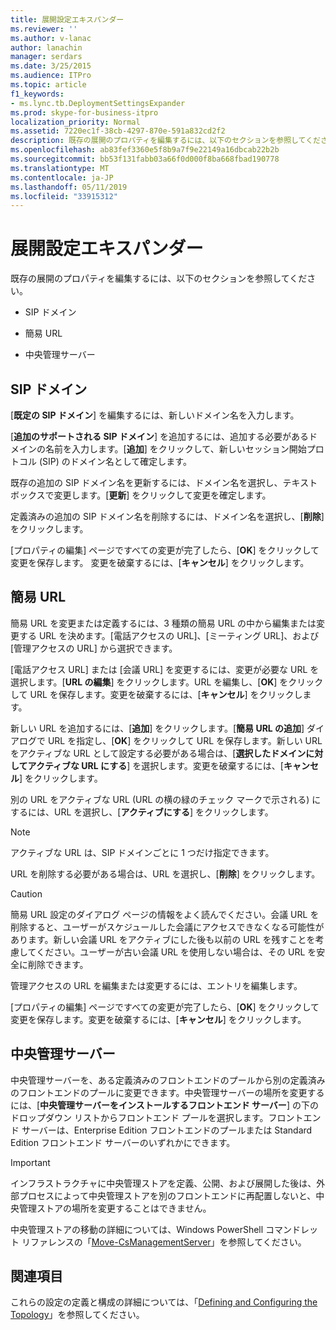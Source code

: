 ```yaml
---
title: 展開設定エキスパンダー
ms.reviewer: ''
ms.author: v-lanac
author: lanachin
manager: serdars
ms.date: 3/25/2015
ms.audience: ITPro
ms.topic: article
f1_keywords:
- ms.lync.tb.DeploymentSettingsExpander
ms.prod: skype-for-business-itpro
localization_priority: Normal
ms.assetid: 7220ec1f-38cb-4297-870e-591a832cd2f2
description: 既存の展開のプロパティを編集するには、以下のセクションを参照してください。
ms.openlocfilehash: ab83fef3360e5f8b9a7f9e22149a16dbcab22b2b
ms.sourcegitcommit: bb53f131fabb03a66f0d000f8ba668fbad190778
ms.translationtype: MT
ms.contentlocale: ja-JP
ms.lasthandoff: 05/11/2019
ms.locfileid: "33915312"
---
```

# <a name="deployment-settings-expander"></a>展開設定エキスパンダー

既存の展開のプロパティを編集するには、以下のセクションを参照してください。

- SIP ドメイン

- 簡易 URL

- 中央管理サーバー

## <a name="sip-domain"></a>SIP ドメイン

[**既定の SIP ドメイン**] を編集するには、新しいドメイン名を入力します。

[**追加のサポートされる SIP ドメイン**] を追加するには、追加する必要があるドメインの名前を入力します。[**追加**] をクリックして、新しいセッション開始プロトコル (SIP) のドメイン名として確定します。

既存の追加の SIP ドメイン名を更新するには、ドメイン名を選択し、テキスト ボックスで変更します。[**更新**] をクリックして変更を確定します。

定義済みの追加の SIP ドメイン名を削除するには、ドメイン名を選択し、[**削除**] をクリックします。

[プロパティの編集] ページですべての変更が完了したら、[**OK**] をクリックして変更を保存します。 変更を破棄するには、[**キャンセル**] をクリックします。

## <a name="simple-urls"></a>簡易 URL

簡易 URL を変更または定義するには、3 種類の簡易 URL の中から編集または変更する URL を決めます。[電話アクセスの URL]、[ミーティング URL]、および [管理アクセスの URL] から選択できます。

[電話アクセス URL] または [会議 URL] を変更するには、変更が必要な URL を選択します。[**URL の編集**] をクリックします。URL を編集し、[**OK**] をクリックして URL を保存します。変更を破棄するには、[**キャンセル**] をクリックします。

新しい URL を追加するには、[**追加**] をクリックします。[**簡易 URL の追加**] ダイアログで URL を指定し、[**OK**] をクリックして URL を保存します。新しい URL をアクティブな URL として設定する必要がある場合は、[**選択したドメインに対してアクティブな URL にする**] を選択します。変更を破棄するには、[**キャンセル**] をクリックします。

別の URL をアクティブな URL (URL の横の緑のチェック マークで示される) にするには、URL を選択し、[**アクティブにする**] をクリックします。

> [!NOTE]
> アクティブな URL は、SIP ドメインごとに 1 つだけ指定できます。

URL を削除する必要がある場合は、URL を選択し、[**削除**] をクリックします。

> [!CAUTION]
> 簡易 URL 設定のダイアログ ページの情報をよく読んでください。会議 URL を削除すると、ユーザーがスケジュールした会議にアクセスできなくなる可能性があります。新しい会議 URL をアクティブにした後も以前の URL を残すことを考慮してください。ユーザーが古い会議 URL を使用しない場合は、その URL を安全に削除できます。

管理アクセスの URL を編集または変更するには、エントリを編集します。

[プロパティの編集] ページですべての変更が完了したら、[**OK**] をクリックして変更を保存します。変更を破棄するには、[**キャンセル**] をクリックします。

## <a name="central-management-server"></a>中央管理サーバー

中央管理サーバーを、ある定義済みのフロントエンドのプールから別の定義済みのフロントエンドのプールに変更できます。中央管理サーバーの場所を変更するには、[**中央管理サーバーをインストールするフロントエンド サーバー**] の下のドロップダウン リストからフロントエンド プールを選択します。フロントエンド サーバーは、Enterprise Edition フロントエンドのプールまたは Standard Edition フロントエンド サーバーのいずれかにできます。

> [!IMPORTANT]
> インフラストラクチャに中央管理ストアを定義、公開、および展開した後は、外部プロセスによって中央管理ストアを別のフロントエンドに再配置しないと、中央管理ストアの場所を変更することはできません。

中央管理ストアの移動の詳細については、Windows PowerShell コマンドレット リファレンスの「[Move-CsManagementServer](https://docs.microsoft.com/powershell/module/skype/move-csmanagementserver?view=skype-ps)」を参照してください。

## <a name="see-also"></a>関連項目

これらの設定の定義と構成の詳細については、「[Defining and Configuring the Topology](https://technet.microsoft.com/library/51d1601e-4f83-48d4-ad08-3b4d5e2003aa.aspx)」を参照してください。


